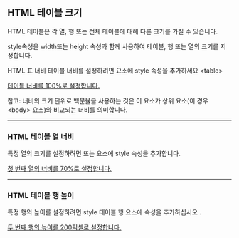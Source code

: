 ## HTML 테이블 크기
HTML 테이블은 각 열, 행 또는 전체 테이블에 대해 다른 크기를 가질 수 있습니다.

style속성을 width또는 height 속성과 함께 사용하여 테이블, 행 또는 열의 크기를 지정합니다.

HTML 표 너비
테이블 너비를 설정하려면 요소에 style 속성을 추가하세요 \<table>

[테이블 너비를 100%로 설정합니다.](./W3_HTML_day12-3-1.html)

참고: 너비의 크기 단위로 백분율을 사용하는 것은 이 요소가 상위 요소(이 경우 \<body> 요소)와 비교되는 너비를 의미합니다.

***
### HTML 테이블 열 너비
특정 열의 크기를 설정하려면 <th> 또는 <td> 요소에 style 속성을 추가합니다.

[첫 번째 열의 너비를 70%로 설정합니다.](./W3_HTML_day12-3-2.html)

***
### HTML 테이블 행 높이
특정 행의 높이를 설정하려면 style 테이블 행 요소에 속성을 추가하십시오 .

[두 번째 행의 높이를 200픽셀로 설정합니다.](./W3_HTML_day12-3-3.html)

